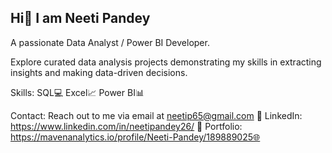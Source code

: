 ## Hi👋 I am Neeti Pandey

A passionate Data Analyst / Power BI Developer.

Explore curated data analysis projects demonstrating my skills in extracting insights and making data-driven decisions.

Skills:  SQL💻 Excel📈 Power BI📊

Contact:  Reach out to me via email at neetip65@gmail.com 📧
LinkedIn: https://www.linkedin.com/in/neetipandey26/ 🔗
Portfolio: https://mavenanalytics.io/profile/Neeti-Pandey/189889025🌐
